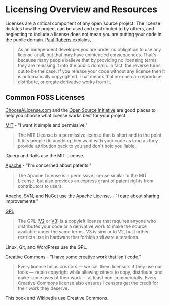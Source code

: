 <!-- http://advfoss-ritigm.rhcloud.com/licensewat -->
<!-- https://github.com/jbrambleDC/Twitter-NLPMaps/issues/1 -->
# Licensing Overview and Resources

Licenses are a critical component of any open source project. The license dictates how the project can be used and contributed to by others, and neglecting to include a license does not mean you are putting your code in the public domain. [Paul Rubens](//www.cio.com/article/2382115/open-source-tools/how-to-choose-the-best-license-for-your-open-source-software-project.html) explains,

> As an independent developer you are under no obligation to use any license at all, but that may have unintended consequences. That's because many people believe that by providing no licensing terms they are releasing it into the public domain. In fact, the reverse turns out to be the case: If you release your code without any license then it is automatically copyrighted. That means that no-one can reproduce, distribute, or create derivative works from it.

## Common FOSS Licenses

[ChooseALicense.com](//choosealicense.com) and the [Open Source Initiative](//opensource.org/licenses) are good places to help you choose what license works best for your project.

[MIT](//opensource.org/licenses/MIT) - "I want it simple and permissive."

> The MIT License is a permissive license that is short and to the point. It lets people do anything they want with your code as long as they provide attribution back to you and don't hold you liable.

jQuery and Rails use the MIT License.

[Apache](//opensource.org/licenses/Apache-2.0) - "I'm concerned about patents."

> The Apache License is a permissive license similar to the MIT License, but also provides an express grant of patent rights from contributors to users.

Apache, SVN, and NuGet use the Apache License. - "I care about sharing improvements."

[GPL](//opensource.org/licenses/gpl-license)

> The GPL ([V2](http://opensource.org/licenses/GPL-2.0) or [V3](http://opensource.org/licenses/GPL-3.0)) is a copyleft license that requires anyone who distributes your code or a derivative work to make the source available under the same terms. V3 is similar to V2, but further restricts use in hardware that forbids software alterations.

Linux, Git, and WordPress use the GPL.

[Creative Commons](//creativecommons.org/choose/?lang=en) - "I have some creative work that isn't code."

> Every license helps creators — we call them licensors if they use our tools — retain copyright while allowing others to copy, distribute, and make some uses of their work — at least non-commercially. Every Creative Commons license also ensures licensors get the credit for their work they deserve.

This book and Wikipedia use Creative Commons.

